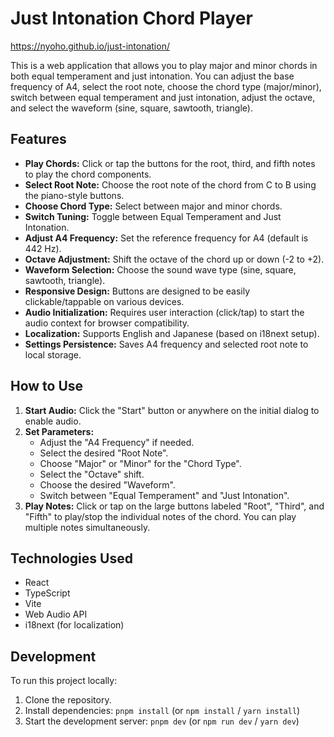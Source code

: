 # Just Intonation Chord Player

https://nyoho.github.io/just-intonation/

This is a web application that allows you to play major and minor chords in both equal temperament and just intonation. You can adjust the base frequency of A4, select the root note, choose the chord type (major/minor), switch between equal temperament and just intonation, adjust the octave, and select the waveform (sine, square, sawtooth, triangle).

## Features

*   **Play Chords:** Click or tap the buttons for the root, third, and fifth notes to play the chord components.
*   **Select Root Note:** Choose the root note of the chord from C to B using the piano-style buttons.
*   **Choose Chord Type:** Select between major and minor chords.
*   **Switch Tuning:** Toggle between Equal Temperament and Just Intonation.
*   **Adjust A4 Frequency:** Set the reference frequency for A4 (default is 442 Hz).
*   **Octave Adjustment:** Shift the octave of the chord up or down (-2 to +2).
*   **Waveform Selection:** Choose the sound wave type (sine, square, sawtooth, triangle).
*   **Responsive Design:** Buttons are designed to be easily clickable/tappable on various devices.
*   **Audio Initialization:** Requires user interaction (click/tap) to start the audio context for browser compatibility.
*   **Localization:** Supports English and Japanese (based on i18next setup).
*   **Settings Persistence:** Saves A4 frequency and selected root note to local storage.

## How to Use

1.  **Start Audio:** Click the "Start" button or anywhere on the initial dialog to enable audio.
2.  **Set Parameters:**
    *   Adjust the "A4 Frequency" if needed.
    *   Select the desired "Root Note".
    *   Choose "Major" or "Minor" for the "Chord Type".
    *   Select the "Octave" shift.
    *   Choose the desired "Waveform".
    *   Switch between "Equal Temperament" and "Just Intonation".
3.  **Play Notes:** Click or tap on the large buttons labeled "Root", "Third", and "Fifth" to play/stop the individual notes of the chord. You can play multiple notes simultaneously.

## Technologies Used

*   React
*   TypeScript
*   Vite
*   Web Audio API
*   i18next (for localization)

## Development

To run this project locally:

1.  Clone the repository.
2.  Install dependencies: `pnpm install` (or `npm install` / `yarn install`)
3.  Start the development server: `pnpm dev` (or `npm run dev` / `yarn dev`)
